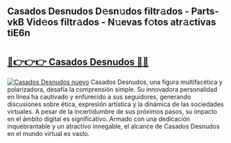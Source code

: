 ## Casados Desnudos D𝚎sn𝚞dos filtr𝚊dos - Parts-vkB Vid𝚎os filtr𝚊dos - N𝚞evas f𝚘tos atr𝚊ctivas tiE6n

# <h2><a href="http://mb8k6e.tromn.icu/?c=Casados+Desnudos">🔗👉👉👉 Casados Desnudos 🔗🔗</a></h2>

[![Casados Desnudos nuevo](https://i.imgur.com/pEAQMta.gif)](http://mb8k6e.tromn.icu/?c=Casados+Desnudos)
Casados Desnudos, una figura multifacética y polarizadora, desafía la comprensión simple. Su innovadora personalidad en línea ha cautivado y enfurecido a sus seguidores, generando discusiones sobre ética, expresión artística y la dinámica de las sociedades virtuales. A pesar de la incertidumbre de sus próximos pasos, su impacto en el ámbito digital es significativo. Armado con una dedicación inquebrantable y un atractivo innegable, el alcance de Casados Desnudos en el mundo virtual es vasto.
